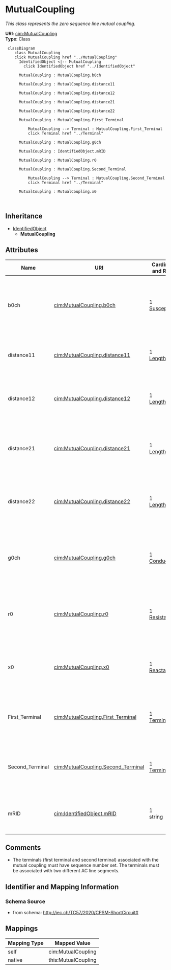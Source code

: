 # MutualCoupling


_This class represents the zero sequence line mutual coupling._





**URI**: [cim:MutualCoupling](http://iec.ch/TC57/CIM100#MutualCoupling)<br />
**Type**: Class




```mermaid
 classDiagram
    class MutualCoupling
    click MutualCoupling href "../MutualCoupling"
      IdentifiedObject <|-- MutualCoupling
        click IdentifiedObject href "../IdentifiedObject"
      
      MutualCoupling : MutualCoupling.b0ch
        
      MutualCoupling : MutualCoupling.distance11
        
      MutualCoupling : MutualCoupling.distance12
        
      MutualCoupling : MutualCoupling.distance21
        
      MutualCoupling : MutualCoupling.distance22
        
      MutualCoupling : MutualCoupling.First_Terminal
        
          MutualCoupling --> Terminal : MutualCoupling.First_Terminal
          click Terminal href "../Terminal"
        
      MutualCoupling : MutualCoupling.g0ch
        
      MutualCoupling : IdentifiedObject.mRID
        
      MutualCoupling : MutualCoupling.r0
        
      MutualCoupling : MutualCoupling.Second_Terminal
        
          MutualCoupling --> Terminal : MutualCoupling.Second_Terminal
          click Terminal href "../Terminal"
        
      MutualCoupling : MutualCoupling.x0
        
      
```





## Inheritance
* [IdentifiedObject](IdentifiedObject.md)
    * **MutualCoupling**



## Attributes


| Name | URI | Cardinality and Range | Description | Inheritance |
| ---  | --- | --- | --- | --- |
| b0ch | [cim:MutualCoupling.b0ch](http://iec.ch/TC57/CIM100#MutualCoupling.b0ch) | 1 <br />  [Susceptance](Susceptance.md)  | Zero sequence mutual coupling shunt (charging) susceptance, uniformly distrib... | direct |
| distance11 | [cim:MutualCoupling.distance11](http://iec.ch/TC57/CIM100#MutualCoupling.distance11) | 1 <br />  [Length](Length.md)  | Distance to the start of the coupled region from the first line's terminal ha... | direct |
| distance12 | [cim:MutualCoupling.distance12](http://iec.ch/TC57/CIM100#MutualCoupling.distance12) | 1 <br />  [Length](Length.md)  | Distance to the end of the coupled region from the first line's terminal with... | direct |
| distance21 | [cim:MutualCoupling.distance21](http://iec.ch/TC57/CIM100#MutualCoupling.distance21) | 1 <br />  [Length](Length.md)  | Distance to the start of coupled region from the second line's terminal with ... | direct |
| distance22 | [cim:MutualCoupling.distance22](http://iec.ch/TC57/CIM100#MutualCoupling.distance22) | 1 <br />  [Length](Length.md)  | Distance to the end of coupled region from the second line's terminal with se... | direct |
| g0ch | [cim:MutualCoupling.g0ch](http://iec.ch/TC57/CIM100#MutualCoupling.g0ch) | 1 <br />  [Conductance](Conductance.md)  | Zero sequence mutual coupling shunt (charging) conductance, uniformly distrib... | direct |
| r0 | [cim:MutualCoupling.r0](http://iec.ch/TC57/CIM100#MutualCoupling.r0) | 1 <br />  [Resistance](Resistance.md)  | Zero sequence branch-to-branch mutual impedance coupling, resistance | direct |
| x0 | [cim:MutualCoupling.x0](http://iec.ch/TC57/CIM100#MutualCoupling.x0) | 1 <br />  [Reactance](Reactance.md)  | Zero sequence branch-to-branch mutual impedance coupling, reactance | direct |
| First_Terminal | [cim:MutualCoupling.First_Terminal](http://iec.ch/TC57/CIM100#MutualCoupling.First_Terminal) | 1 <br />  [Terminal](Terminal.md)  | The starting terminal for the calculation of distances along the first branch... | direct |
| Second_Terminal | [cim:MutualCoupling.Second_Terminal](http://iec.ch/TC57/CIM100#MutualCoupling.Second_Terminal) | 1 <br />  [Terminal](Terminal.md)  | The starting terminal for the calculation of distances along the second branc... | direct |
| mRID | [cim:IdentifiedObject.mRID](http://iec.ch/TC57/CIM100#IdentifiedObject.mRID) | 1 <br />  string  | Master resource identifier issued by a model authority | [IdentifiedObject](IdentifiedObject.md) |









## Comments

* The terminals (first terminal and second terminal) associated with the mutual coupling must have sequence number set.  The terminals must be associated with two different AC line segments.

## Identifier and Mapping Information







### Schema Source


* from schema: http://iec.ch/TC57/2020/CPSM-ShortCircuit#





## Mappings

| Mapping Type | Mapped Value |
| ---  | ---  |
| self | cim:MutualCoupling |
| native | this:MutualCoupling |




